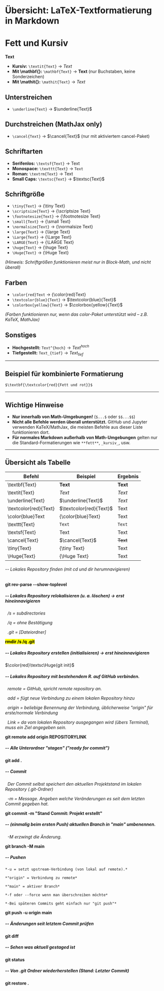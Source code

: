 
# Übersicht: LaTeX-Textformatierung in Markdown

# Fett und Kursiv
$\textbf{Text}$
- **Kursiv:** `\textit{Text}` → $\textit{Text}$
- **Mit \mathbf{}:** `\mathbf{Text}` → $\mathbf{Text}$ (nur Buchstaben, keine Sonderzeichen)
- **Mit \mathit{}:** `\mathit{Text}` → $\mathit{Text}$

## Unterstreichen
- `\underline{Text}` → $\underline{Text}$

## Durchstreichen (MathJax only)
- `\cancel{Text}` → $\cancel{Text}$ (nur mit aktiviertem cancel-Paket)

## Schriftarten
- **Serifenlos:** `\textsf{Text}` → $\textsf{Text}$
- **Monospace:** `\texttt{Text}` → $\texttt{Text}$
- **Roman:** `\textrm{Text}` → $\textrm{Text}$
- **Small Caps:** `\textsc{Text}` → $\textsc{Text}$

## Schriftgröße
- `\tiny{Text}` → {\tiny Text}
- `\scriptsize{Text}` → {\scriptsize Text}
- `\footnotesize{Text}` → {\footnotesize Text}
- `\small{Text}` → {\small Text}
- `\normalsize{Text}` → {\normalsize Text}
- `\large{Text}` → {\large Text}
- `\Large{Text}` → {\Large Text}
- `\LARGE{Text}` → {\LARGE Text}
- `\huge{Text}` → {\huge Text}
- `\Huge{Text}` → {\Huge Text}

*(Hinweis: Schriftgrößen funktionieren meist nur in Block-Math, und nicht überall)*

## Farben
- `\color{red}Text` → {\color{red}Text}
- `\textcolor{blue}{Text}` → $\textcolor{blue}{Text}$
- `\colorbox{yellow}{Text}` → $\colorbox{yellow}{Text}$

*(Farben funktionieren nur, wenn das color-Paket unterstützt wird – z.B. KaTeX, MathJax)*

## Sonstiges
- **Hochgestellt:** `Text^{hoch}` → $Text^{hoch}$
- **Tiefgestellt:** `Text_{tief}` → $Text_{tief}$

---

## Beispiel für kombinierte Formatierung

```markdown
$\textbf{\textcolor{red}{Fett und rot}}$
```

---

## Wichtige Hinweise
- **Nur innerhalb von Math-Umgebungen!** (`$...$` oder `$$...$$`)
- **Nicht alle Befehle werden überall unterstützt.** GitHub und Jupyter verwenden KaTeX/MathJax, die meisten Befehle aus dieser Liste funktionieren dort.
- **Für normales Markdown außerhalb von Math-Umgebungen** gelten nur die Standard-Formatierungen wie `**fett**`, `_kursiv_`, usw.

---

## Übersicht als Tabelle

| Befehl                 | Beispiel                     | Ergebnis         |
|------------------------|-----------------------------|------------------|
| \textbf{Text}          | $\textbf{Text}$             | **Text**         |
| \textit{Text}          | $\textit{Text}$             | *Text*           |
| \underline{Text}       | $\underline{Text}$          | _Text_           |
| \textcolor{red}{Text}  | $\textcolor{red}{Text}$     | Text             |
| \color{blue}Text       | {\color{blue}Text}          | Text             |
| \texttt{Text}          | $\texttt{Text}$             | `Text`           |
| \textsf{Text}          | $\textsf{Text}$             | Text             |
| \cancel{Text}          | $\cancel{Text}$             | ~~Text~~         |
| \tiny{Text}            | {\tiny Text}                | Text             |
| \Huge{Text}            | {\Huge Text}                | Text             |



###### -- Lokales Repository finden (mit cd und dir herumnavigieren)

**git rev-parse --show-toplevel**



##### -- Lokales Repository relokalisieren (u. a. löschen) -> erst hineinnavigieren

 		*/s = subdirectories*

 		*/q = ohne Bestätigung*

 		*.git = \[Dateiordner]*

<mark>**rmdir /s /q .git**</mark>



##### -- Lokales Repository erstellen (initialisieren) -> erst hineinnavigieren

$\color{red}\textsc\Huge{git init}$



##### -- Lokales Repository mit bestehendem R. auf GitHub verbinden.

 	*remote = GitHub, spricht remote repository an.*

 	*add = fügt neue Verbindung zu einem lokalen Repository hinzu*

 	*origin = beliebige Benennung der Verbindung, üblicherweise "origin" für erste/normale Verbindung*

 	*Link = da vom lokalen Repository ausgegangen wird (übers Terminal), muss ein Ziel angegeben sein.*

**git remote add origin REPOSITORYLINK**



##### -- Alle Unterordner "stagen" ("ready for commit")

**git add .**



##### -- Commit

 	*Der Commit selbst speichert den aktuellen Projektstand im lokalen Repository (.git-Ordner)*

 	*-m = Message. Angeben welche Veränderungen es seit dem letzten Commit gegeben hat.*

**git commit -m "Stand Commit: Projekt erstellt"**



##### -- (einmalig beim ersten Push) aktuellen Branch in "main" umbenennen.

 	*-M erzwingt die Änderung.*

**git branch -M main**



##### -- Pushen

	*-u = setzt upstream-Verbindung (von lokal auf remote).*

	*"origin" = Verbindung zu remote*

	*"main" = aktiver Branch*

	*-f oder --force wenn man überschreiben möchte*

	*-Bei späteren Commits geht einfach nur "git push"*

**git push -u origin main**



##### -- Änderungen seit letztem Commit prüfen

**git diff**



##### -- Sehen was aktuell gestaged ist

**git status**



##### -- Von .git Ordner wiederherstellen (Stand: Letzter Commit)

**git restore .**

